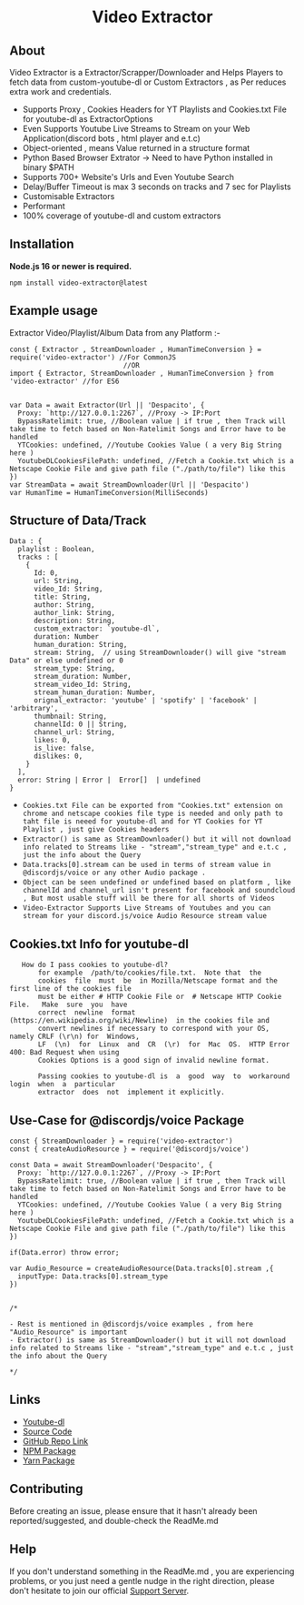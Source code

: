 <div align="center">
  <br />
  <br />
  <p>
<h1>Video Extractor</h1>
  </p>
</div>

## About

Video Extractor is a Extractor/Scrapper/Downloader and Helps Players to fetch data from custom-youtube-dl or Custom Extractors , as Per reduces extra work and credentials.

- Supports Proxy , Cookies Headers for YT Playlists and Cookies.txt File for youtube-dl as ExtractorOptions
- Even Supports Youtube Live Streams to Stream on your Web Application(discord bots , html player and e.t.c)
- Object-oriented , means Value returned in a structure format
- Python Based Browser Extrator -> Need to have Python installed in binary \$PATH
- Supports 700+ Website's Urls and Even Youtube Search
- Delay/Buffer Timeout is max 3 seconds on tracks and 7 sec for Playlists
- Customisable Extractors
- Performant
- 100% coverage of youtube-dl and custom extractors

## Installation

**Node.js 16 or newer is required.**

```
npm install video-extractor@latest
```

## Example usage

Extractor Video/Playlist/Album Data from any Platform :-

```
const { Extractor , StreamDownloader , HumanTimeConversion } = require('video-extractor') //For CommonJS
                            //OR
import { Extractor, StreamDownloader , HumanTimeConversion } from 'video-extractor' //for ES6


var Data = await Extractor(Url || 'Despacito', {
  Proxy: `http://127.0.0.1:2267`, //Proxy -> IP:Port
  BypassRatelimit: true, //Boolean value | if true , then Track will take time to fetch based on Non-Ratelimit Songs and Error have to be handled
  YTCookies: undefined, //Youtube Cookies Value ( a very Big String here )
  YoutubeDLCookiesFilePath: undefined, //Fetch a Cookie.txt which is a Netscape Cookie File and give path file ("./path/to/file") like this
})
var StreamData = await StreamDownloader(Url || 'Despacito')
var HumanTime = HumanTimeConversion(MilliSeconds)

```

## Structure of Data/Track

```
Data : {
  playlist : Boolean,
  tracks : [
    {
      Id: 0,
      url: String,
      video_Id: String,
      title: String,
      author: String,
      author_link: String,
      description: String,
      custom_extractor: `youtube-dl`,
      duration: Number
      human_duration: String,
      stream: String,  // using StreamDownloader() will give "stream Data" or else undefined or 0
      stream_type: String,
      stream_duration: Number,
      stream_video_Id: String,
      stream_human_duration: Number,
      orignal_extractor: 'youtube' | 'spotify' | 'facebook' | 'arbitrary',
      thumbnail: String,
      channelId: 0 || String,
      channel_url: String,
      likes: 0,
      is_live: false,
      dislikes: 0,
    }
  ],
  error: String | Error |  Error[]  | undefined
}
```

- `Cookies.txt File can be exported from "Cookies.txt" extension on chrome and netscape cookies file type is needed and only path to taht file is neeed for youtube-dl and for YT Cookies for YT Playlist , just give Cookies headers`
- `Extractor() is same as StreamDownloader() but it will not download info related to Streams like - "stream","stream_type" and e.t.c , just the info about the Query`
- `Data.tracks[0].stream can be used in terms of stream value in @discordjs/voice or any other Audio package .`
- `Object can be seen undefined or undefined based on platform , like channelId and channel_url isn't present for facebook and soundcloud , But most usable stuff will be there for all shorts of Videos`
- `Video-Extractor Supports Live Streams of Youtubes and you can stream for your discord.js/voice Audio Resource stream value`

## Cookies.txt Info for youtube-dl

```
   How do I pass cookies to youtube-dl?
       for example  /path/to/cookies/file.txt.  Note that  the
       cookies  file  must  be  in Mozilla/Netscape format and the first line of the cookies file
       must be either # HTTP Cookie File or  # Netscape HTTP Cookie File.   Make  sure  you  have
       correct  newline  format  (https://en.wikipedia.org/wiki/Newline)  in the cookies file and
       convert newlines if necessary to correspond with your OS, namely CRLF (\r\n) for  Windows,
       LF  (\n)  for  Linux  and  CR  (\r)  for  Mac  OS.  HTTP Error 400: Bad Request when using
       Cookies Options is a good sign of invalid newline format.

       Passing cookies to youtube-dl is  a  good  way  to  workaround  login  when  a  particular
       extractor  does  not  implement it explicitly.
```

## Use-Case for @discordjs/voice Package

```
const { StreamDownloader } = require('video-extractor')
const { createAudioResource } = require('@discordjs/voice')

const Data = await StreamDownloader('Despacito', {
  Proxy: `http://127.0.0.1:2267`, //Proxy -> IP:Port
  BypassRatelimit: true, //Boolean value | if true , then Track will take time to fetch based on Non-Ratelimit Songs and Error have to be handled
  YTCookies: undefined, //Youtube Cookies Value ( a very Big String here )
  YoutubeDLCookiesFilePath: undefined, //Fetch a Cookie.txt which is a Netscape Cookie File and give path file ("./path/to/file") like this
})

if(Data.error) throw error;

var Audio_Resource = createAudioResource(Data.tracks[0].stream ,{
  inputType: Data.tracks[0].stream_type
})


/*

- Rest is mentioned in @discordjs/voice examples , from here "Audio_Resource" is important
- Extractor() is same as StreamDownloader() but it will not download info related to Streams like - "stream","stream_type" and e.t.c , just the info about the Query

*/

```

## Links

- [Youtube-dl](https://www.npmjs.com/package/@sidislive/youtube-dl-exec)
- [Source Code](https://github.com/SidisLiveYT/Video-Extractor.git)
- [GitHub Repo Link](https://github.com/SidisLiveYT/Video-Extractor)
- [NPM Package](https://www.npmjs.com/package/video-extractor)
- [Yarn Package](https://yarn.pm/video-extractor)

## Contributing

Before creating an issue, please ensure that it hasn't already been reported/suggested, and double-check the ReadMe.md

## Help

If you don't understand something in the ReadMe.md , you are experiencing problems, or you just need a gentle
nudge in the right direction, please don't hesitate to join our official [Support Server](https://discord.gg/Vkmzffpjny).
